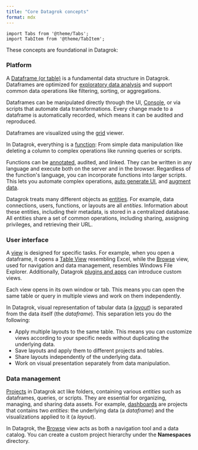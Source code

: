 ```yaml
---
title: "Core Datagrok concepts"
format: mdx
---
```


```mdx-code-block
import Tabs from '@theme/Tabs';
import TabItem from '@theme/TabItem';
```

These concepts are foundational in Datagrok:

### Platform

<Tabs>
<TabItem value="dataframe" label="Dataframe" default>

A [Dataframe (or table)](table.md) is a fundamental data structure in Datagrok.
Dataframes are optimized for [exploratory data
analysis](../solutions/domains/use-cases/eda.md) and support common data
operations like filtering, sorting, or aggregations.

Dataframes can be manipulated directly through the UI,
[Console](../navigation/panels/panels.md#console), or via scripts that automate
data transformations​. Every change made to a dataframe is automatically
recorded, which means it can be audited and reproduced.

Dataframes are visualized using the [grid](../../visualize/viewers/grid.md) viewer.

</TabItem>
<TabItem value="functions" label="Functions">

In Datagrok, everything is a [function](functions/functions.md): From simple
data manipulation like deleting a column to complex operations like running
queries or scripts. 

Functions can be [annotated](functions/func-params-annotation.md), audited, and
linked. They can be written in any language and execute both on the server and
in the browser. Regardless of the function's language, you can incorporate
functions into larger scripts. This lets you automate complex operations,
[auto generate UI](../../compute/compute.md#autogenerated-ui), and [augment
data](../../explore/data-augmentation/data-augmentation.md).

</TabItem>
<TabItem value="entities" label="Entities">

Datagrok treats many different objects as [entities](objects.md). For example,
data connections, users, functions, or layouts are all _entities_. Information
about these entities, including their metadata, is stored in a centralized
database. All entities share a set of common operations, including sharing,
assigning privileges, and retrieving their URL. 

</TabItem>
</Tabs>

### User interface

<Tabs>
<TabItem value="views" label="Views">

A [view](../navigation/views/views.md) is designed for specific
tasks. For example, when you open a dataframe, it opens a [Table
View](../navigation/views/table-view.md) resembling Excel, while the
[Browse](../navigation/views/browse.md) view, used for navigation and data
management, resembles Windows File Explorer. Additionally, Datagrok [plugins and
apps](../plugins.md) can introduce custom views.

Each view opens in its own window or tab. This means you can open the same table
or query in multiple views and work on them independently.  

</TabItem>
<TabItem value="layouts" label="Layouts">

In Datagrok, visual representation of tabular data (a
_[layout](../../visualize/view-layout.md)_) is separated from the data itself
(the _dataframe_). This
separation lets you do the following:

* Apply multiple layouts to the same table. This means you can customize views
  according to your specific needs without duplicating the underlying data.
* Save layouts and apply them to different projects and tables.
* Share layouts independently of the underlying data.
* Work on visual presentation separately from data manipulation.

</TabItem>
</Tabs>

### Data management

<Tabs>
<TabItem value="projects" label="Projects">

[Projects](project/project.md) in Datagrok act like folders,
containing various _entities_ such as dataframes, queries, or scripts. They are
essential for organizing, managing, and sharing data assets. For example,
[dashboards](../../visualize/dashboard.md) are projects that contains
two _entities_: the underlying data (a _dataframe_) and the visualizations
applied to it (a _layout_).

In Datagrok, the [Browse](../navigation/views/browse.md) view acts as both a
navigation tool and a data catalog. You can create a custom project hierarchy
under the **Namespaces** directory.

</TabItem>
</Tabs>